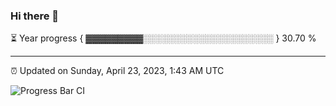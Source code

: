 ### Hi there 👋

⏳ Year progress { ▓▓▓▓▓▓▓▓▓░░░░░░░░░░░░░░░░░░░░░ } 30.70 %

---

⏰ Updated on Sunday, April 23, 2023, 1:43 AM UTC

![Progress Bar CI](https://github.com/arthurbuhl/arthurbuhl/workflows/Progress%20Bar%20CI/badge.svg)
